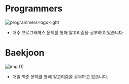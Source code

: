 # Programmers

![programmers-logo-light](https://user-images.githubusercontent.com/75519839/161463333-6070a1aa-e43b-4ec4-90e9-fdfcf27323d7.png)

- 매주 프로그래머스 문제를 통해 알고리즘을 공부하고 있습니다.

# Baekjoon

![img (1)](https://user-images.githubusercontent.com/75519839/161463312-a692b771-03f7-43bc-96c0-840f855ac31a.jpeg)


- 매일 백준 문제를 통해 알고리즘을 공부하고 있습니다.

